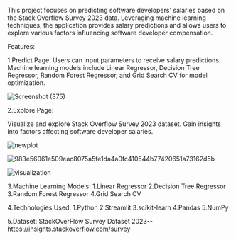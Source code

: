
This project focuses on predicting software developers' salaries based on the Stack Overflow Survey 2023 data. Leveraging machine learning techniques, the application provides salary predictions and allows users to explore various factors influencing software developer compensation.

Features:


1.Predict Page:
Users can input parameters to receive salary predictions.
Machine learning models include Linear Regressor, Decision Tree Regressor, Random Forest Regressor, and Grid Search CV for model optimization.

![Screenshot (375)](https://github.com/Rohit2cse/Software_Developer_Salary_Prediction/assets/106802013/295e3dc2-e1ce-4899-8b9d-aedabede0822)

2.Explore Page:

Visualize and explore Stack Overflow Survey 2023 dataset.
Gain insights into factors affecting software developer salaries.

![newplot](https://github.com/Rohit2cse/Software_Developer_Salary_Prediction/assets/106802013/aa807ac8-b664-4ca8-99a5-acbd20fcf770)

![983e56061e509eac8075a5fe1da4a0fc410544b77420651a73162d5b](https://github.com/Rohit2cse/Software_Developer_Salary_Prediction/assets/106802013/04e12fb0-eba3-4cbf-af70-8e329018a580)

![visualization](https://github.com/Rohit2cse/Software_Developer_Salary_Prediction/assets/106802013/dc24802e-0e99-4ada-8095-f6f1a162ae79)

3.Machine Learning Models:
 1.Linear Regressor
 2.Decision Tree Regressor
 3.Random Forest Regressor
 4.Grid Search CV

4.Technologies Used:
1.Python
2.Streamlit
3.scikit-learn
4.Pandas
5.NumPy

5.Dataset:
StackOverFlow Survey Dataset 2023--https://insights.stackoverflow.com/survey
